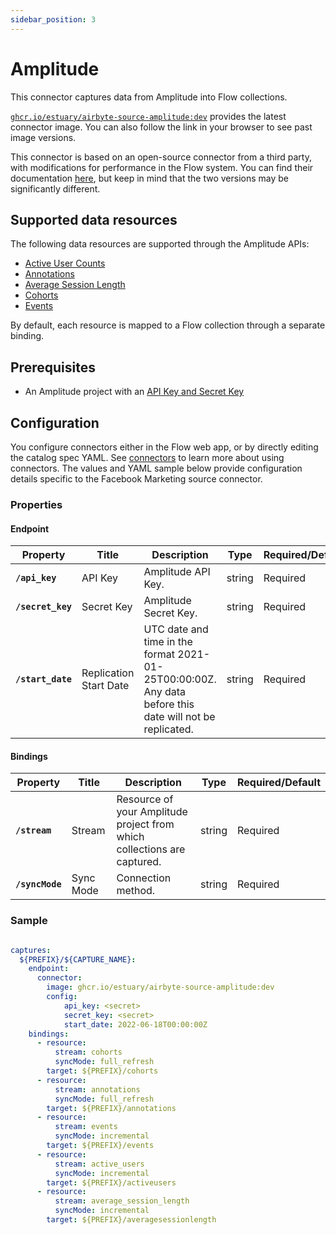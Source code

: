 ```yaml
---
sidebar_position: 3
---
```


# Amplitude

This connector captures data from Amplitude into Flow collections.

[`ghcr.io/estuary/airbyte-source-amplitude:dev`](https://ghcr.io/estuary/airbyte-source-amplitude:dev) provides the latest connector image. You can also follow the link in your browser to see past image versions.

This connector is based on an open-source connector from a third party, with modifications for performance in the Flow system.
You can find their documentation [here](https://docs.airbyte.com/integrations/sources/amplitude/),
but keep in mind that the two versions may be significantly different.

## Supported data resources

The following data resources are supported through the Amplitude APIs:

* [Active User Counts](https://developers.amplitude.com/docs/dashboard-rest-api#active-and-new-user-counts)
* [Annotations](https://developers.amplitude.com/docs/chart-annotations-api#get-all-annotations)
* [Average Session Length](https://developers.amplitude.com/docs/dashboard-rest-api#average-session-length)
* [Cohorts](https://developers.amplitude.com/docs/behavioral-cohorts-api#listing-all-cohorts)
* [Events](https://developers.amplitude.com/docs/export-api#export-api---export-your-projects-event-data)

By default, each resource is mapped to a Flow collection through a separate binding.

## Prerequisites

* An Amplitude project with an [API Key and Secret Key](https://help.amplitude.com/hc/en-us/articles/360058073772-Create-and-manage-organizations-and-projects)

## Configuration

You configure connectors either in the Flow web app, or by directly editing the catalog spec YAML.
See [connectors](../../../concepts/connectors.md#using-connectors) to learn more about using connectors. The values and YAML sample below provide configuration details specific to the Facebook Marketing source connector.

### Properties

#### Endpoint

| Property | Title | Description | Type | Required/Default |
|---|---|---|---|---|
| **`/api_key`** | API Key | Amplitude API Key. | string | Required |
| **`/secret_key`** | Secret Key | Amplitude Secret Key. | string | Required |
| **`/start_date`** | Replication Start Date | UTC date and time in the format 2021-01-25T00:00:00Z. Any data before this date will not be replicated. | string | Required |

#### Bindings

| Property | Title | Description | Type | Required/Default |
|---|---|---|---|---|
| **`/stream`** | Stream | Resource of your Amplitude project from which collections are captured. | string | Required |
| **`/syncMode`** | Sync Mode | Connection method. | string | Required |

### Sample

```yaml

captures:
  ${PREFIX}/${CAPTURE_NAME}:
    endpoint:
      connector:
        image: ghcr.io/estuary/airbyte-source-amplitude:dev
        config:
            api_key: <secret>
            secret_key: <secret>
            start_date: 2022-06-18T00:00:00Z
    bindings:
      - resource:
          stream: cohorts
          syncMode: full_refresh
        target: ${PREFIX}/cohorts
      - resource:
          stream: annotations
          syncMode: full_refresh
        target: ${PREFIX}/annotations
      - resource:
          stream: events
          syncMode: incremental
        target: ${PREFIX}/events
      - resource:
          stream: active_users
          syncMode: incremental
        target: ${PREFIX}/activeusers
      - resource:
          stream: average_session_length
          syncMode: incremental
        target: ${PREFIX}/averagesessionlength
```
